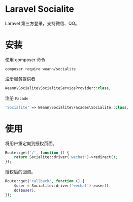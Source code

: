 # Laravel Socialite
Laravel 第三方登录，支持微信、QQ。

# 安装
使用 composer 命令
```shell
composer require weann/socialite
```

注册服务提供者
```php
Weann\Socialite\SocialiteServiceProvider::class,
```

注册 `Facade`
```php
'Socialite' => Weann\Socialite\Facades\Socialite::class,
```

# 使用
将用户重定向到授权页面。
```php
Route::get('/', function () {
    return Socialite::driver('wechat')->redirect();
});
```

授权后的回调。
```php
Route::get('callback', function () {
    $user = Socialite::driver('wechat')->user()
    dd($user);
});
```
